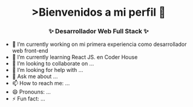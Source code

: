 <h1 align="center">>Bienvenidos a mi perfil 👋
</h1>

<h3 align="center">✨ Desarrollador Web Full Stack ✨</h3>


- 🔭 I’m currently working on mi primera experiencia como desarrollador web front-end
- 🌱 I’m currently learning React JS. en Coder House
- 👯 I’m looking to collaborate on ...
- 🤔 I’m looking for help with ...
- 💬 Ask me about ...
- 📫 How to reach me: ...
- 😄 Pronouns: ...
- ⚡ Fun fact: ...

